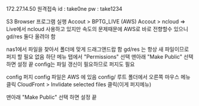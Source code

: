 
172.27.14.50 원격접속
id : take0ne
pw : take1234

S3 Browser 프로그램 실행
Accout > BPTG_LIVE (AWS)
Accout > ncloud
=> Live에서 ncloud 사용하고 있지만 속도의 문제때문에 AWS로 바로 전향할수 있으니 
      gd/res 둘다 올려야 함

nas1에서 파일을 찾아서 폴더에 맞게 드래그앤드랍 함
gd/res 는 항상 새 파일이므로 퍼지 할 필요 없음
하단 메뉴 탭에서 "Permissions" 선택
맨아래 "Make Public" 선택 하면 설정 끝
config는 파일 갱신이 필요하므로 퍼지도 필요

config 퍼지
config 파일은 AWS 에 있음
config/ 루트 폴더에서 오른쪽 마우스 메뉴 클릭
CloudFront > Invlidate selected files 클릭(이게 퍼지메뉴)

맨아래 "Make Public" 선택 하면 설정 끝

